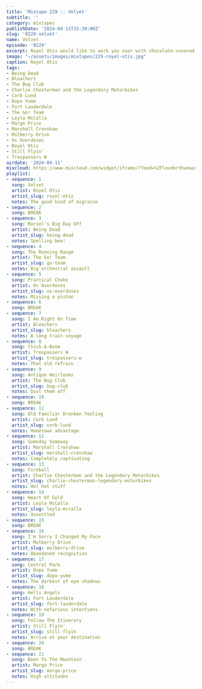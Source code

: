 ```yaml
---
title: 'Mixtape 229 :: Velvet'
subtitle: ''
category: mixtapes
publishDate: '2024-04-11T15:30:00Z'
slug: '0229-velvet'
name: Velvet
episode: '0229'
excerpt: Royel Otis would like to work you over with chocolate-covered brass knuckles.
image: "~/assets/images/mixtapes/229-royel-otis.jpg"
caption: Royel Otis
tags:
- Being Dead
- Bleachers
- The Bug Club
- Charlie Chesterman and the Legendary Motorbikes
- Corb Lund
- Dopo Yume
- Fort Lauderdale
- The Go! Team
- Leyla McCalla
- Margo Price
- Marshall Crenshaw
- Mulberry Drive
- Os Overdoses
- Royel Otis
- Still Flyin'
- Trespassers W
airdate: '2024-04-11'
mixcloud: https://www.mixcloud.com/widget/iframe/?feed=%2Flouderthanwar%2Fthe-mixtape-229-velvet-2024-04-11%2F&hide_artwork=1&hide_cover=1
playlist:
- sequence: 1
  song: Velvet
  artist: Royel Otis
  artist_slug: royel-otis
  notes: The good kind of migraine
- sequence: 2
  song: BREAK
- sequence: 3
  song: Muriel’s Big Day Off
  artist: Being Dead
  artist_slug: being-dead
  notes: Spelling bee!
- sequence: 4
  song: The Running Range
  artist: The Go! Team
  artist_slug: go-team
  notes: Big orchestral assault
- sequence: 5
  song: Practical Choke
  artist: Os Overdoses
  artist_slug: os-overdoses
  notes: Missing a piston
- sequence: 6
  song: BREAK
- sequence: 7
  song: I Am Right On Time
  artist: Bleachers
  artist_slug: bleachers
  notes: A long train voyage
- sequence: 8
  song: Chick-A-Boom
  artist: Trespassers W
  artist_slug: trespassers-w
  notes: That old refrain
- sequence: 9
  song: Antique Heirlooms
  artist: The Bug Club
  artist_slug: bug-club
  notes: Dust them off
- sequence: 10
  song: BREAK
- sequence: 11
  song: Old Familiar Drunken Feeling
  artist: Corb Lund
  artist_slug: corb-lund
  notes: Hometown advantage
- sequence: 12
  song: Someday Someway
  artist: Marshall Crenshaw
  artist_slug: marshall-crenshaw
  notes: Completely captivating
- sequence: 13
  song: Fireball
  artist: Charlie Chesterman and the Legendary Motorbikes
  artist_slug: charlie-chesterman-legendary-motorbikes
  notes: Hot hot stuff
- sequence: 14
  song: Heart Of Gold
  artist: Leyla McCalla
  artist_slug: leyla-mccalla
  notes: Unsettled
- sequence: 15
  song: BREAK
- sequence: 16
  song: I'm Sorry I Changed My Face
  artist: Mulberry Drive
  artist_slug: mulberry-drive
  notes: Abandoned recognition
- sequence: 17
  song: Central Park
  artist: Dopo Yume
  artist_slug: dopo-yume
  notes: The darkest of eye shadows
- sequence: 18
  song: Hells Angels
  artist: Fort Lauderdale
  artist_slug: fort-lauderdale
  notes: With nefarious intentions
- sequence: 19
  song: Follow The Itinerary
  artist: Still Flyin'
  artist_slug: still-flyin
  notes: Arrive at your destination
- sequence: 20
  song: BREAK
- sequence: 21
  song: Been To The Mountain
  artist: Margo Price
  artist_slug: margo-price
  notes: High altitudes
---
```


